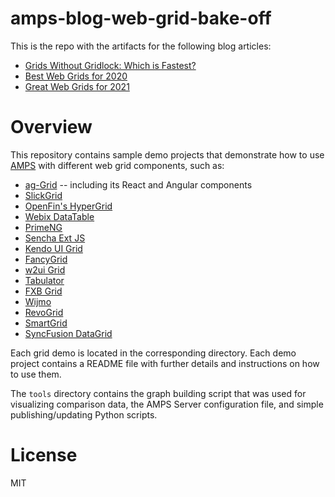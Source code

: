 # amps-blog-web-grid-bake-off

This is the repo with the artifacts for the following blog articles: 

- [Grids Without Gridlock: Which is Fastest?](https://www.crankuptheamps.com//blog/posts/2017/10/05/grid-comparison/)
- [Best Web Grids for 2020](https://www.crankuptheamps.com//blog/posts/2020/01/23/grid-comparison-2/)
- [Great Web Grids for 2021](https://www.crankuptheamps.com//blog/posts/2021/02/15/grid-comparison-3/)


# Overview

This repository contains sample demo projects that demonstrate how to use
[AMPS](http://www.crankuptheamps.com/) with different web grid components, such as:

- [ag-Grid](https://www.ag-grid.com/) -- including its React and Angular components
- [SlickGrid](https://github.com/6pac/SlickGrid/wiki)
- [OpenFin's HyperGrid](https://openfin.co/hypergrid/)
- [Webix DataTable](https://webix.com/widget/datatable/)
- [PrimeNG](https://www.primefaces.org/primeng/#/datatable)
- [Sencha Ext JS](https://www.sencha.com/products/extjs/)
- [Kendo UI Grid](https://demos.telerik.com/kendo-ui/grid/index)
- [FancyGrid](https://fancygrid.com/)
- [w2ui Grid](http://w2ui.com/web/docs/1.5/grid)
- [Tabulator](http://tabulator.info/)
- [FXB Grid](https://www.javascript-grid-control.com/)
- [Wijmo](https://www.grapecity.com/wijmo/demos/Grid/Overview/purejs)
- [RevoGrid](https://revolist.github.io/revogrid/)
- [SmartGrid](https://mukuljainx.github.io/smart-grid/)
- [SyncFusion DataGrid](https://www.syncfusion.com/javascript-ui-controls/js-data-grid)


Each grid demo is located in the corresponding directory. Each demo project
contains a README file with further details and instructions on how to use them.

The `tools` directory contains the graph building script that was used for visualizing
comparison data, the AMPS Server configuration file, and simple publishing/updating Python scripts.


# License

MIT
